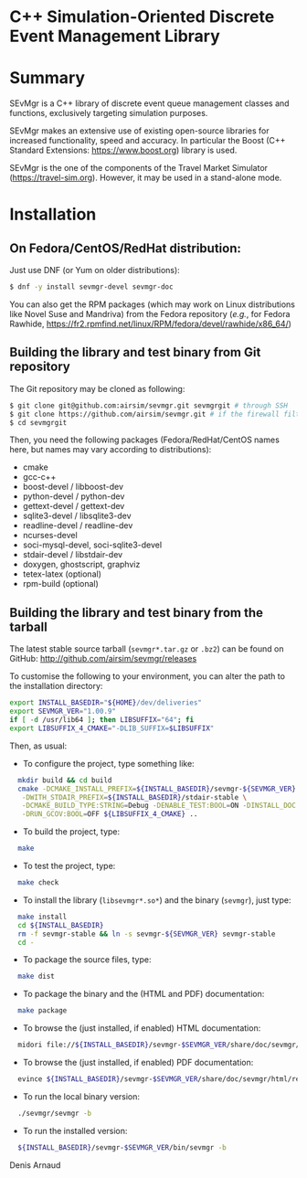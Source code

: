 C++ Simulation-Oriented Discrete Event Management Library
=========================================================

# Summary
SEvMgr is a C++ library of discrete event queue management classes and
functions, exclusively targeting simulation purposes.

SEvMgr makes an extensive use of existing open-source libraries for
increased functionality, speed and accuracy. In particular the 
Boost (C++ Standard Extensions: https://www.boost.org) library is used.

SEvMgr is the one of the components of the Travel Market Simulator
(https://travel-sim.org). However, it may be used in a
stand-alone mode.

# Installation

## On Fedora/CentOS/RedHat distribution:
Just use DNF (or Yum on older distributions):
```bash
$ dnf -y install sevmgr-devel sevmgr-doc
```

You can also get the RPM packages (which may work on Linux
distributions like Novel Suse and Mandriva) from the Fedora repository
(_e.g._, for Fedora Rawhide, 
https://fr2.rpmfind.net/linux/RPM/fedora/devel/rawhide/x86_64/)


## Building the library and test binary from Git repository
The Git repository may be cloned as following:
```bash
$ git clone git@github.com:airsim/sevmgr.git sevmgrgit # through SSH
$ git clone https://github.com/airsim/sevmgr.git # if the firewall filters SSH
$ cd sevmgrgit
```

Then, you need the following packages (Fedora/RedHat/CentOS names here, 
but names may vary according to distributions):
* cmake
* gcc-c++
* boost-devel / libboost-dev
* python-devel / python-dev
* gettext-devel / gettext-dev
* sqlite3-devel / libsqlite3-dev
* readline-devel / readline-dev
* ncurses-devel
* soci-mysql-devel, soci-sqlite3-devel
* stdair-devel / libstdair-dev
* doxygen, ghostscript, graphviz
* tetex-latex (optional)
* rpm-build (optional)


## Building the library and test binary from the tarball
The latest stable source tarball (`sevmgr*.tar.gz` or `.bz2`) can be
found on GitHub: http://github.com/airsim/sevmgr/releases

To customise the following to your environment, you can alter the path
to the installation directory:
```bash
export INSTALL_BASEDIR="${HOME}/dev/deliveries"
export SEVMGR_VER="1.00.9"
if [ -d /usr/lib64 ]; then LIBSUFFIX="64"; fi
export LIBSUFFIX_4_CMAKE="-DLIB_SUFFIX=$LIBSUFFIX"
```

Then, as usual:
* To configure the project, type something like:
```bash
  mkdir build && cd build
  cmake -DCMAKE_INSTALL_PREFIX=${INSTALL_BASEDIR}/sevmgr-${SEVMGR_VER} \
   -DWITH_STDAIR_PREFIX=${INSTALL_BASEDIR}/stdair-stable \
   -DCMAKE_BUILD_TYPE:STRING=Debug -DENABLE_TEST:BOOL=ON -DINSTALL_DOC:BOOL=ON \
   -DRUN_GCOV:BOOL=OFF ${LIBSUFFIX_4_CMAKE} ..
```
* To build the project, type:
```bash
  make
```
* To test the project, type:
```bash
  make check
```
* To install the library (`libsevmgr*.so*`) and the binary (`sevmgr`),
  just type:
```bash
  make install
  cd ${INSTALL_BASEDIR}
  rm -f sevmgr-stable && ln -s sevmgr-${SEVMGR_VER} sevmgr-stable
  cd -
```
* To package the source files, type:
```bash
  make dist
```
* To package the binary and the (HTML and PDF) documentation:
```bash
  make package
```
* To browse the (just installed, if enabled) HTML documentation:
```bash
  midori file://${INSTALL_BASEDIR}/sevmgr-$SEVMGR_VER/share/doc/sevmgr/html/index.html
```
* To browse the (just installed, if enabled) PDF documentation:
```bash
  evince ${INSTALL_BASEDIR}/sevmgr-$SEVMGR_VER/share/doc/sevmgr/html/refman.pdf
```
* To run the local binary version:
```bash
  ./sevmgr/sevmgr -b
```
* To run the installed version:
```bash
  ${INSTALL_BASEDIR}/sevmgr-$SEVMGR_VER/bin/sevmgr -b
```

Denis Arnaud

